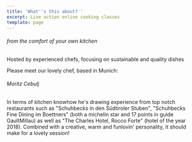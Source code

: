 ```yaml
---
title: 'What''s this about? '
excerpt: Live action online cooking classes
template: page
---
```

###### from the comfort of your own kitchen 

Hosted by experienced chefs, focusing on sustainable and quality dishes

Please meet our lovely chef, based in Munich: 
###### Moritz Cebulj
In terms of kitchen knowhow he's drawing experience from top notch restaurants such as "Schuhbecks in den Südtiroler Stuben", "Schuhbecks Fine Dining im Boettners" (both a michelin star and 17 points in guide GaultMillau) as well as "The Charles Hotel, Rocco Forte" (hotel of the year 2018).
Combined with a creative, warm and funlovin' personality, it should make for a lovely session!